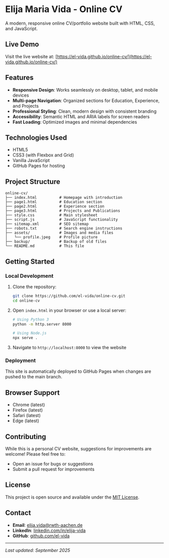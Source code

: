 # Elija Maria Vida - Online CV

A modern, responsive online CV/portfolio website built with HTML, CSS, and JavaScript.

## Live Demo
Visit the live website at: [https://el-vida.github.io/online-cv/](https://el-vida.github.io/online-cv/)

## Features
- **Responsive Design**: Works seamlessly on desktop, tablet, and mobile devices
- **Multi-page Navigation**: Organized sections for Education, Experience, and Projects
- **Professional Styling**: Clean, modern design with consistent branding
- **Accessibility**: Semantic HTML and ARIA labels for screen readers
- **Fast Loading**: Optimized images and minimal dependencies

## Technologies Used
- HTML5
- CSS3 (with Flexbox and Grid)
- Vanilla JavaScript
- GitHub Pages for hosting

## Project Structure
```
online-cv/
├── index.html          # Homepage with introduction
├── page1.html          # Education section
├── page2.html          # Experience section  
├── page3.html          # Projects and Publications
├── style.css           # Main stylesheet
├── script.js           # JavaScript functionality
├── sitemap.xml         # SEO sitemap
├── robots.txt          # Search engine instructions
├── assets/             # Images and media files
│   └── profile.jpeg    # Profile picture
├── backup/             # Backup of old files
└── README.md           # This file
```

## Getting Started

### Local Development
1. Clone the repository:
   ```bash
   git clone https://github.com/el-vida/online-cv.git
   cd online-cv
   ```

2. Open `index.html` in your browser or use a local server:
   ```bash
   # Using Python 3
   python -m http.server 8000
   
   # Using Node.js
   npx serve .
   ```

3. Navigate to `http://localhost:8000` to view the website

### Deployment
This site is automatically deployed to GitHub Pages when changes are pushed to the main branch.

## Browser Support
- Chrome (latest)
- Firefox (latest)
- Safari (latest)
- Edge (latest)

## Contributing
While this is a personal CV website, suggestions for improvements are welcome! Please feel free to:
- Open an issue for bugs or suggestions
- Submit a pull request for improvements

## License
This project is open source and available under the [MIT License](LICENSE).

## Contact
- **Email**: [elija.vida@rwth-aachen.de](mailto:elija.vida@rwth-aachen.de)
- **LinkedIn**: [linkedin.com/in/elija-vida](https://linkedin.com/in/elija-vida)
- **GitHub**: [github.com/el-vida](https://github.com/el-vida)

---
*Last updated: September 2025*